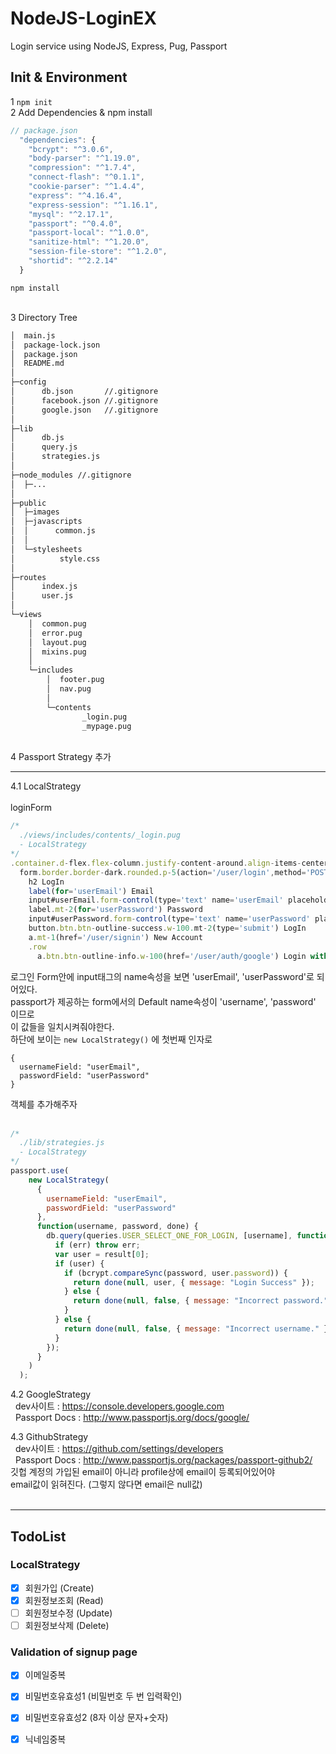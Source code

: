 # NodeJS-LoginEX
Login service using NodeJS, Express, Pug, Passport
## Init & Environment
1 `npm init`  
2 Add Dependencies & npm install
```javascript
// package.json
  "dependencies": {
    "bcrypt": "^3.0.6",
    "body-parser": "^1.19.0",
    "compression": "^1.7.4",
    "connect-flash": "^0.1.1",
    "cookie-parser": "^1.4.4",
    "express": "^4.16.4",
    "express-session": "^1.16.1",
    "mysql": "^2.17.1",
    "passport": "^0.4.0",
    "passport-local": "^1.0.0",
    "sanitize-html": "^1.20.0",
    "session-file-store": "^1.2.0",
    "shortid": "^2.2.14"
  }
```
`npm install`  
&nbsp;  

3 Directory Tree  
```sh
│  main.js
│  package-lock.json
│  package.json
│  README.md
│  
├─config
│      db.json       //.gitignore
│      facebook.json //.gitignore
│      google.json   //.gitignore
│      
├─lib
│      db.js
│      query.js
│      strategies.js
│      
├─node_modules //.gitignore
│  ├─...
│
├─public
│  ├─images
│  ├─javascripts
│  │      common.js
│  │      
│  └─stylesheets
│          style.css
│          
├─routes
│      index.js
│      user.js
│      
└─views
    │  common.pug
    │  error.pug
    │  layout.pug
    │  mixins.pug
    │  
    └─includes
        │  footer.pug
        │  nav.pug
        │  
        └─contents
                _login.pug
                _mypage.pug
```  
&nbsp;  
4 Passport Strategy 추가
***
4.1 LocalStrategy  
&nbsp;  
loginForm
```javascript
/* 
  ./views/includes/contents/_login.pug
  - LocalStrategy
*/
.container.d-flex.flex-column.justify-content-around.align-items-center.c-content-area
  form.border.border-dark.rounded.p-5(action='/user/login',method='POST')
    h2 LogIn
    label(for='userEmail') Email
    input#userEmail.form-control(type='text' name='userEmail' placeholder='Email..' required='')
    label.mt-2(for='userPassword') Password
    input#userPassword.form-control(type='text' name='userPassword' placeholder='Password..' required='')
    button.btn.btn-outline-success.w-100.mt-2(type='submit') LogIn
    a.mt-1(href='/user/signin') New Account
    .row
      a.btn.btn-outline-info.w-100(href='/user/auth/google') Login with Google

```
로그인 Form안에 input태그의 name속성을 보면 'userEmail', 'userPassword'로 되어있다.  
passport가 제공하는 form에서의 Default name속성이 'username', 'password' 이므로  
이 값들을 일치시켜줘야한다.  
하단에 보이는 `new LocalStrategy()` 에 첫번째 인자로 
```
{
  usernameField: "userEmail",
  passwordField: "userPassword"
}
```
객체를 추가해주자  
&nbsp;  

```javascript
/* 
  ./lib/strategies.js 
  - LocalStrategy
*/
passport.use(
    new LocalStrategy(
      {
        usernameField: "userEmail",
        passwordField: "userPassword"
      },
      function(username, password, done) {
        db.query(queries.USER_SELECT_ONE_FOR_LOGIN, [username], function(err, result) {
          if (err) throw err;
          var user = result[0];
          if (user) {
            if (bcrypt.compareSync(password, user.password)) {
              return done(null, user, { message: "Login Success" });
            } else {
              return done(null, false, { message: "Incorrect password." });
            }
          } else {
            return done(null, false, { message: "Incorrect username." });
          }
        });
      }
    )
  );
```
4.2 GoogleStrategy  
&nbsp;  dev사이트 : https://console.developers.google.com  
&nbsp;  Passport Docs : http://www.passportjs.org/docs/google/
&nbsp;  

4.3 GithubStrategy  
&nbsp;  dev사이트 : https://github.com/settings/developers  
&nbsp;  Passport Docs : http://www.passportjs.org/packages/passport-github2/  
깃헙 계정의 가입된 email이 아니라 profile상에 email이 등록되어있어야  
email값이 읽혀진다. (그렇지 않다면 email은 null값)  
&nbsp;  
***
## TodoList
### LocalStrategy
- [x] 회원가입 (Create)
- [x] 회원정보조회 (Read)
- [ ] 회원정보수정 (Update)
- [ ] 회원정보삭제 (Delete)
&nbsp;  
### Validation of signup page
- [x] 이메일중복
- [x] 비밀번호유효성1 (비밀번호 두 번 입력확인)
- [x] 비밀번호유효성2 (8자 이상 문자+숫자)
- [x] 닉네임중복


